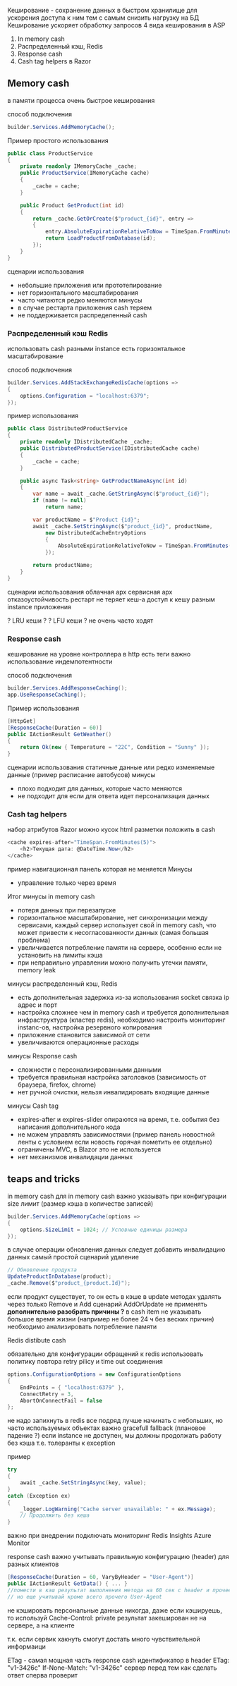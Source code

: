 Кеширование - сохранение данных в быстром хранилище для ускорения доступа к ним тем с самым снизить нагрузку на БД
Кеширование ускоряет обработку запросов
4 вида кеширования в ASP
1. In memory cash
2. Распределенный кэш, Redis
3. Response cash
4. Cash tag helpers в Razor

##  Memory cash

в памяти процесса 
очень быстрое кеширования

способ подключения

```csharp
builder.Services.AddMemoryCache();
```

Пример простого использования

```csharp
public class ProductService
{
    private readonly IMemoryCache _cache;
    public ProductService(IMemoryCache cache)
    {
        _cache = cache;
    }

    public Product GetProduct(int id)
    {
        return _cache.GetOrCreate($"product_{id}", entry =>
        {
            entry.AbsoluteExpirationRelativeToNow = TimeSpan.FromMinutes(5);
            return LoadProductFromDatabase(id);
        });
    }
}
```

сценарии использования
- небольшие приложения или прототепирование
- нет горизонтального масштабирования
- часто читаются редко меняются
минусы
- в случае рестарта приложения cash теряем
- не поддерживается распределенный cash

### Распределенный кэш Redis
использовать cash разными instance
есть горизонтальное масштабирование

способ подключения
```csharp
builder.Services.AddStackExchangeRedisCache(options =>
{
    options.Configuration = "localhost:6379";
});
```

пример использования

```csharp
public class DistributedProductService
{
    private readonly IDistributedCache _cache;
    public DistributedProductService(IDistributedCache cache)
    {
        _cache = cache;
    }

    public async Task<string> GetProductNameAsync(int id)
    {
        var name = await _cache.GetStringAsync($"product_{id}");
        if (name != null)
            return name;

        var productName = $"Product {id}";
        await _cache.SetStringAsync($"product_{id}", productName,
            new DistributedCacheEntryOptions
            {
                AbsoluteExpirationRelativeToNow = TimeSpan.FromMinutes(10)
            });

        return productName;
    }
}
```

сценарии использования
облачная арх
сервисная арх
отказоустойчивость
рестарт не теряет кеш-а
доступ к кешу разным instance приложения

? LRU кеши ?
? LFU кеши ? не очень часто ходят

### Response cash
кеширование на уровне контроллера
в http есть теги 
важно использование индемпотентности

способ подключения
```csharp
builder.Services.AddResponseCaching();
app.UseResponseCaching();
```

Пример использования
```csharp
[HttpGet]
[ResponseCache(Duration = 60)]
public IActionResult GetWeather()
{
    return Ok(new { Temperature = "22C", Condition = "Sunny" });
}
```

сценарии использования
статичные данные или редко изменяемые данные (пример расписание автобусов)
минусы
- плохо подходит для данных, которые часто меняются
- не подходит для если для ответа идет персонализация данных

### Cash tag helpers
набор атрибутов Razor
можно кусок html разметки положить в cash

```csharp
<cache expires-after="TimeSpan.FromMinutes(5)">
    <h2>Текущая дата: @DateTime.Now</h2>
</cache>
```

пример навигационная панель которая не меняется
Минусы 
- управление только через время


Итог
минусы in memory cash
- потеря данных при перезапуске
- горизонтальное масштабирование, нет синхронизации между сервисами, каждый сервер использует свой in memory cash, что может привести к несогласованности данных (самая большая проблема)
- увеличивается потребление памяти на сервере, особенно если не установить на лимиты кэша
- при неправильно управлении можно получить утечки памяти, memory leak

минусы распределенный кэш, Redis
- есть дополнительная задержка из-за использования socket связка ip адрес и порт
- настройка сложнее чем in memory cash и требуется дополнительная инфраструктура (кластер redis), необходимо настроить мониторинг instanc-ов, настройка резервного копирования
- приложение становится зависимой от сети 
- увеличиваются операционные расходы

минусы Response cash
- сложности с персонализированными данными
- требуется правильная настройка заголовков (зависимость от браузера, firefox, chrome)
- нет ручной очистки, нельзя инвалидировать входящие данные

минусы Cash tag 
- expires-after и expires-slider опираются на время, т.е. события без написания дополнительного кода
- не можем управлять зависимостями (пример панель новостной ленты с условием если новость горячая пометить ее отдельно)
- ограничены MVC, в Blazor это не используется
- нет механизмов инвалидации данных

## teaps and tricks
in memory cash
для in memory cash важно указывать при конфигурации size лимит (размер кэша в количестве записей)
```csharp
builder.Services.AddMemoryCache(options => 
{
    options.SizeLimit = 1024; // Условные единицы размера
});
```
в случае операции обновления данных следует добавить инвалидацию данных
самый простой сценарий удаление
```csharp
// Обновление продукта
UpdateProductInDatabase(product);
_cache.Remove($"product_{product.Id}");
```

если продукт существует, то он есть в кэше
в update методах удалять через только Remove и Add сценарий AddOrUpdate не применять  __дополнительно разобрать причины ?__
в cash item не указывать большое время жизни (например не более 24 ч без веских причин)
необходимо анализировать потребление памяти

Redis distibute cash

обязательно для конфигурации обращений к redis использовать политику повтора retry pilicy и time out соединения

```csharp
options.ConfigurationOptions = new ConfigurationOptions
{
    EndPoints = { "localhost:6379" },
    ConnectRetry = 3,
    AbortOnConnectFail = false
};
```

не надо запихнуть в redis все подряд
лучше начинать с небольших, но часто используемых объектах
важно gracefull fallback (плановое падение ?) если instance не доступен, мы должны продолжать работу без кэша т.е. толеранты к exception

пример
```csharp
try
{
    await _cache.SetStringAsync(key, value);
}
catch (Exception ex)
{
    _logger.LogWarning("Cache server unavailable: " + ex.Message);
    // Продолжить без кеша
}
```

важно при внедрении подключать мониторинг
Redis Insights 
Azure Monitor

response cash
важно учитывать правильную конфигурацию (header) для разных клиентов

```csharp
[ResponseCache(Duration = 60, VaryByHeader = "User-Agent")]
public IActionResult GetData() { ... }
//помести в кэш результат выполнения метода на 60 сек с header и прочее
// но еще учитывай кроме всего прочего User-Agent
```

не кэшировать персональные данные никогда, даже если кэшируешь, то используй Cache-Control: private результат закеширован не на сервере, а на клиенте

т.к. если сервик хакнуть смогут достать много чувствительной информаици

ETag - самая мощная часть response cash идентификатор 
в header ETag: "v1-3426c"
If-None-Match: "v1-3426c" сервер перед тем как сделать ответ сперва проверит 